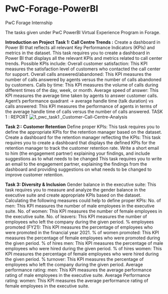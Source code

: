 # PwC-Forage-PowerBI
PwC Forage Internship

The tasks given under PwC PowerBI Virtual Experience Program in Forage.

**Introduction on Project**
**Task 1: Call Centre Trends :** Create a dashboard in Power BI that reflects all relevant Key Performance Indicators (KPIs) and metrics in the dataset.
This task requires you to create a dashboard in Power BI that displays all the relevant KPIs and metrics related to call center trends. Possible KPIs include:
Overall customer satisfaction: This KPI measures the satisfaction level of customers who contacted the call center for support. Overall calls answered/abandoned: This KPI measures the number of calls answered by agents versus the number of calls abandoned by customers. Calls by time: This KPI measures the volume of calls during different times of the day, week, or month. Average speed of answer: This KPI measures the average time taken by agents to answer customer calls. Agent’s performance quadrant -> average handle time (talk duration) vs calls answered: This KPI measures the performance of agents in terms of the average handle time of calls versus the number of calls answered.
TASK 1 : REPORT 
![1_pwc_task1 _Customer-Call-Centre-Analysis](https://github.com/praveen0511/PwC-Forage-PowerBI/assets/52094094/b557263c-dad9-4a89-b7a6-ccd9ec6887fd)


**Task 2:: Customer Retention**
Define proper KPIs:
This task requires you to define the appropriate KPIs for the retention manager based on the dataset. Create a dashboard for the retention manager reflecting the KPIs:
This task requires you to create a dashboard that displays the defined KPIs for the retention manager to track the customer retention rate. 
Write a short email to him (the engagement partner) explaining your findings, and include suggestions as to what needs to be changed
This task requires you to write an email to the engagement partner, explaining the findings from the dashboard and providing suggestions on what needs to be changed to improve customer retention.

**Task 3: Diversity & Inclusion**
Gender balance in the executive suite:
This task requires you to measure and analyze the gender balance in the executive suite and create appropriate KPIs based on the dataset. Calculating the following measures could help to define proper KPIs:
No. of men: This KPI measures the number of male employees in the executive suite.
No. of women: This KPI measures the number of female employees in the executive suite.
No. of leavers: This KPI measures the number of employees who left the company during the given period.
% employees promoted (FY21): This KPI measures the percentage of employees who were promoted in the financial year 2021.
% of women promoted: This KPI measures the percentage of female employees who were promoted during the given period.
% of hires men: This KPI measures the percentage of male employees who were hired during the given period.
% of hires women: This KPI measures the percentage of female employees who were hired during the given period.
% turnover: This KPI measures the percentage of employees who left the company during the given period.
Average performance rating: men: This KPI measures the average performance rating of male employees in the executive suite.
Average Performance rating: women: This KPI measures the average performance rating of female employees in the executive suite.
